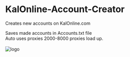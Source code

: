 # KalOnline-Account-Creator
Creates new accounts on KalOnline.com

Saves made accounts in Accounts.txt file<br>
Auto uses proxies 2000-8000 proxies load up.<br>
<br>
![logo](https://i.imgur.com/F9vFfuB.png)
